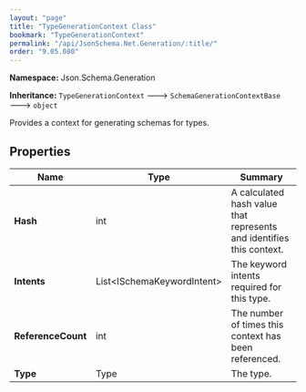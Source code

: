 ```yaml
---
layout: "page"
title: "TypeGenerationContext Class"
bookmark: "TypeGenerationContext"
permalink: "/api/JsonSchema.Net.Generation/:title/"
order: "9.05.080"
---
```

**Namespace:** Json.Schema.Generation

**Inheritance:**
`TypeGenerationContext`
 🡒 
`SchemaGenerationContextBase`
 🡒 
`object`

Provides a context for generating schemas for types.

## Properties

| Name | Type | Summary |
|---|---|---|
| **Hash** | int | A calculated hash value that represents and identifies this context. |
| **Intents** | List\<ISchemaKeywordIntent\> | The keyword intents required for this type. |
| **ReferenceCount** | int | The number of times this context has been referenced. |
| **Type** | Type | The type. |


